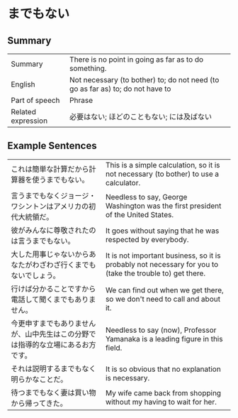 # までもない

## Summary

<table><tr>   <td>Summary</td>   <td>There is no point in going as far as to do something.</td></tr><tr>   <td>English</td>   <td>Not necessary (to bother) to; do not need (to go as far as) to; do not have to</td></tr><tr>   <td>Part of speech</td>   <td>Phrase</td></tr><tr>   <td>Related expression</td>   <td>必要はない; ほどのこともない; には及ばない</td></tr></table>

## Example Sentences

<table><tr>   <td>これは簡単な計算だから計算器を使うまでもない。</td>   <td>This is a simple calculation, so it is not necessary (to bother) to use a calculator.</td></tr><tr>   <td>言うまでもなくジョージ・ワシントンはアメリカの初代大統領だ。</td>   <td>Needless to say, George Washington was the first president of the United States.</td></tr><tr>   <td>彼がみんなに尊敬されたのは言うまでもない。</td>   <td>It goes without saying that he was respected by everybody.</td></tr><tr>   <td>大した用事じゃないからあなたがわざわざ行くまでもないでしょう。</td>   <td>It is not important business, so it is probably not necessary for you to (take the trouble to) get there.</td></tr><tr>   <td>行けば分かることですから電話して聞くまでもありません。</td>   <td>We can find out when we get there, so we don't need to call and about it.</td></tr><tr>   <td>今更申すまでもありませんが、山中先生はこの分野では指導的な立場にあるお方です。</td>   <td>Needless to say (now), Professor Yamanaka is a leading figure in this field.</td></tr><tr>   <td>それは説明するまでもなく明らかなことだ。</td>   <td>It is so obvious that no explanation is necessary.</td></tr><tr>   <td>待つまでもなく妻は買い物から帰ってきた。</td>   <td>My wife came back from shopping without my having to wait for her.</td></tr></table>


